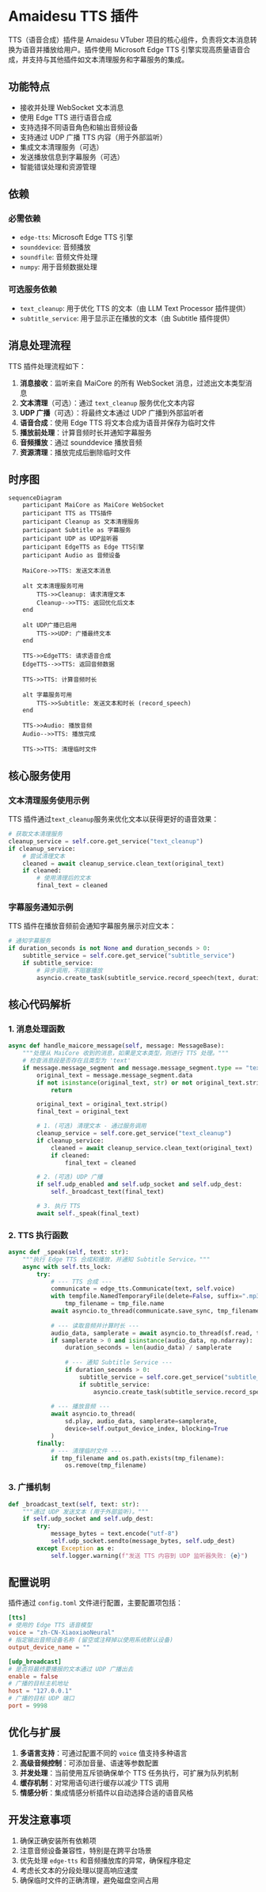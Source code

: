 # Amaidesu TTS 插件

TTS（语音合成）插件是 Amaidesu VTuber 项目的核心组件，负责将文本消息转换为语音并播放给用户。插件使用 Microsoft Edge TTS 引擎实现高质量语音合成，并支持与其他插件如文本清理服务和字幕服务的集成。

## 功能特点

- 接收并处理 WebSocket 文本消息
- 使用 Edge TTS 进行语音合成
- 支持选择不同语音角色和输出音频设备
- 支持通过 UDP 广播 TTS 内容（用于外部监听）
- 集成文本清理服务（可选）
- 发送播放信息到字幕服务（可选）
- 智能错误处理和资源管理

## 依赖

### 必需依赖

- `edge-tts`: Microsoft Edge TTS 引擎
- `sounddevice`: 音频播放
- `soundfile`: 音频文件处理
- `numpy`: 用于音频数据处理

### 可选服务依赖

- `text_cleanup`: 用于优化 TTS 的文本（由 LLM Text Processor 插件提供）
- `subtitle_service`: 用于显示正在播放的文本（由 Subtitle 插件提供）

## 消息处理流程

TTS 插件处理流程如下：

1. **消息接收**：监听来自 MaiCore 的所有 WebSocket 消息，过滤出文本类型消息
2. **文本清理**（可选）：通过 `text_cleanup` 服务优化文本内容
3. **UDP 广播**（可选）：将最终文本通过 UDP 广播到外部监听者
4. **语音合成**：使用 Edge TTS 将文本合成为语音并保存为临时文件
5. **播放前处理**：计算音频时长并通知字幕服务
6. **音频播放**：通过 sounddevice 播放音频
7. **资源清理**：播放完成后删除临时文件

## 时序图

```mermaid
sequenceDiagram
    participant MaiCore as MaiCore WebSocket
    participant TTS as TTS插件
    participant Cleanup as 文本清理服务
    participant Subtitle as 字幕服务
    participant UDP as UDP监听器
    participant EdgeTTS as Edge TTS引擎
    participant Audio as 音频设备

    MaiCore->>TTS: 发送文本消息
    
    alt 文本清理服务可用
        TTS->>Cleanup: 请求清理文本
        Cleanup-->>TTS: 返回优化后文本
    end
    
    alt UDP广播已启用
        TTS->>UDP: 广播最终文本
    end
    
    TTS->>EdgeTTS: 请求语音合成
    EdgeTTS-->>TTS: 返回音频数据
    
    TTS->>TTS: 计算音频时长
    
    alt 字幕服务可用
        TTS->>Subtitle: 发送文本和时长 (record_speech)
    end
    
    TTS->>Audio: 播放音频
    Audio-->>TTS: 播放完成
    
    TTS->>TTS: 清理临时文件
```

## 核心服务使用

### 文本清理服务使用示例

TTS 插件通过`text_cleanup`服务来优化文本以获得更好的语音效果：

```python
# 获取文本清理服务
cleanup_service = self.core.get_service("text_cleanup")
if cleanup_service:
    # 尝试清理文本
    cleaned = await cleanup_service.clean_text(original_text)
    if cleaned:
        # 使用清理后的文本
        final_text = cleaned
```

### 字幕服务通知示例

TTS 插件在播放音频前会通知字幕服务展示对应文本：

```python
# 通知字幕服务
if duration_seconds is not None and duration_seconds > 0:
    subtitle_service = self.core.get_service("subtitle_service")
    if subtitle_service:
        # 异步调用，不阻塞播放
        asyncio.create_task(subtitle_service.record_speech(text, duration_seconds))
```

## 核心代码解析

### 1. 消息处理函数

```python
async def handle_maicore_message(self, message: MessageBase):
    """处理从 MaiCore 收到的消息，如果是文本类型，则进行 TTS 处理。"""
    # 检查消息段是否存在且类型为 'text'
    if message.message_segment and message.message_segment.type == "text":
        original_text = message.message_segment.data
        if not isinstance(original_text, str) or not original_text.strip():
            return

        original_text = original_text.strip()
        final_text = original_text

        # 1. (可选) 清理文本 - 通过服务调用
        cleanup_service = self.core.get_service("text_cleanup")
        if cleanup_service:
            cleaned = await cleanup_service.clean_text(original_text)
            if cleaned:
                final_text = cleaned

        # 2. (可选) UDP 广播
        if self.udp_enabled and self.udp_socket and self.udp_dest:
            self._broadcast_text(final_text)

        # 3. 执行 TTS
        await self._speak(final_text)
```

### 2. TTS 执行函数

```python
async def _speak(self, text: str):
    """执行 Edge TTS 合成和播放，并通知 Subtitle Service。"""
    async with self.tts_lock:
        try:
            # --- TTS 合成 ---
            communicate = edge_tts.Communicate(text, self.voice)
            with tempfile.NamedTemporaryFile(delete=False, suffix=".mp3") as tmp_file:
                tmp_filename = tmp_file.name
            await asyncio.to_thread(communicate.save_sync, tmp_filename)
            
            # --- 读取音频并计算时长 ---
            audio_data, samplerate = await asyncio.to_thread(sf.read, tmp_filename, dtype="float32")
            if samplerate > 0 and isinstance(audio_data, np.ndarray):
                duration_seconds = len(audio_data) / samplerate
                
                # --- 通知 Subtitle Service ---
                if duration_seconds > 0:
                    subtitle_service = self.core.get_service("subtitle_service")
                    if subtitle_service:
                        asyncio.create_task(subtitle_service.record_speech(text, duration_seconds))
            
            # --- 播放音频 ---
            await asyncio.to_thread(
                sd.play, audio_data, samplerate=samplerate, 
                device=self.output_device_index, blocking=True
            )
        finally:
            # --- 清理临时文件 ---
            if tmp_filename and os.path.exists(tmp_filename):
                os.remove(tmp_filename)
```

### 3. 广播机制

```python
def _broadcast_text(self, text: str):
    """通过 UDP 发送文本 (用于外部监听)。"""
    if self.udp_socket and self.udp_dest:
        try:
            message_bytes = text.encode("utf-8")
            self.udp_socket.sendto(message_bytes, self.udp_dest)
        except Exception as e:
            self.logger.warning(f"发送 TTS 内容到 UDP 监听器失败: {e}")
```

## 配置说明

插件通过 `config.toml` 文件进行配置，主要配置项包括：

```toml
[tts]
# 使用的 Edge TTS 语音模型
voice = "zh-CN-XiaoxiaoNeural"
# 指定输出音频设备名称 (留空或注释掉以使用系统默认设备)
output_device_name = ""

[udp_broadcast]
# 是否将最终要播报的文本通过 UDP 广播出去
enable = false
# 广播的目标主机地址
host = "127.0.0.1"
# 广播的目标 UDP 端口
port = 9998
```

## 优化与扩展

1. **多语言支持**：可通过配置不同的 `voice` 值支持多种语言
2. **高级音频控制**：可添加音量、语速等参数配置
3. **并发处理**：当前使用互斥锁确保单个 TTS 任务执行，可扩展为队列机制
4. **缓存机制**：对常用语句进行缓存以减少 TTS 调用
5. **情感分析**：集成情感分析插件以自动选择合适的语音风格

## 开发注意事项

1. 确保正确安装所有依赖项
2. 注意音频设备兼容性，特别是在跨平台场景
3. 优先处理 `edge-tts` 和音频播放库的异常，确保程序稳定
4. 考虑长文本的分段处理以提高响应速度
5. 确保临时文件的正确清理，避免磁盘空间占用 